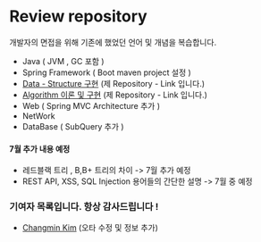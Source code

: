 
# **Review repository** 

개발자의 면접을 위해 기존에 했었던 언어 및 개념을 복습합니다.

* Java ( JVM , GC 포함 )
* Spring Framework ( Boot maven project 설정 )
* [Data - Structure 구현](https://github.com/StiKuan/Java_Data_Structure) (제 Repository - Link 입니다.)
* [Algorithm 이론 및 구현](https://github.com/StiKuan/Java_Algorithm) (제 Repository - Link 입니다.)
* Web ( Spring MVC Architecture 추가 )
* NetWork
* DataBase ( SubQuery 추가 )

  



#### 7월 추가 내용 예정 

* 레드블랙 트리 , B,B+ 트리의 차이  -> 7월 추가 예정
* REST API, XSS, SQL Injection 용어들의 간단한 설명 -> 7월 중 예정 


### 기여자 목록입니다. 항상 감사드립니다 !
* [Changmin Kim](https://github.com/changmin-dev) (오타 수정 및 정보 추가)

